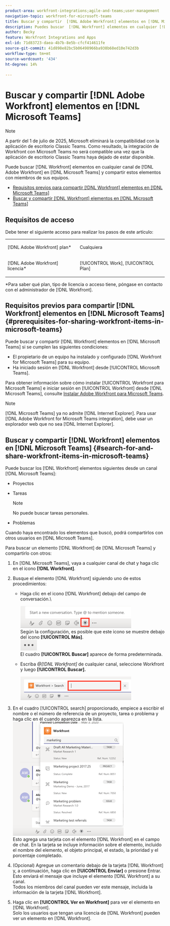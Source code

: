 ```yaml
---
product-area: workfront-integrations;agile-and-teams;user-management
navigation-topic: workfront-for-microsoft-teams
title: Buscar y compartir  [!DNL Adobe Workfront] elementos en [!DNL Microsoft Teams]
description: Puedes buscar  [!DNL Workfront] elementos en cualquier [!DNL Adobe WorkfrontWorkfront] canal de [!DNL Microsoft Teams] y compartir estos elementos con miembros de tus equipos.
author: Becky
feature: Workfront Integrations and Apps
exl-id: 71d83723-daea-4b7b-8e5b-cfcf414611fe
source-git-commit: 41d898e82bc5b06498966ba938b68ed10e742d3b
workflow-type: tm+mt
source-wordcount: '434'
ht-degree: 14%

---
```


# Buscar y compartir [!DNL Adobe Workfront] elementos en [!DNL Microsoft Teams]

>[!NOTE]
>
>A partir del 1 de julio de 2025, Microsoft eliminará la compatibilidad con la aplicación de escritorio Classic Teams. Como resultado, la integración de Workfront con Microsoft Teams no será compatible una vez que la aplicación de escritorio Classic Teams haya dejado de estar disponible.

Puede buscar [!DNL Workfront] elementos en cualquier canal de [!DNL Adobe Workfront] en [!DNL Microsoft Teams] y compartir estos elementos con miembros de sus equipos.

* [Requisitos previos para compartir  [!DNL Workfront] elementos en [!DNL Microsoft Teams]](#prerequisites-for-sharing-workfront-items-in-microsoft-teams-prerequisites-for-sharing-workfront-items-in-microsoft-teams)
* [Buscar y compartir  [!DNL Workfront] elementos en [!DNL Microsoft Teams]](#search-for-and-share-adobe-workfront-items-in-microsoft-teams)

## Requisitos de acceso

Debe tener el siguiente acceso para realizar los pasos de este artículo:

<table style="table-layout:auto"> 
 <col> 
 <col> 
 <tbody> 
  <tr> 
   <td role="rowheader">[!DNL Adobe Workfront] plan*</td> 
   <td> <p>Cualquiera</p> </td> 
  </tr> 
  <tr> 
   <td role="rowheader">[!DNL Adobe Workfront] licencia*</td> 
   <td> <p>[!UICONTROL Work], [!UICONTROL Plan]</p> </td> 
  </tr> 
 </tbody> 
</table>

&#42;Para saber qué plan, tipo de licencia o acceso tiene, póngase en contacto con el administrador de [!DNL Workfront].

## Requisitos previos para compartir [!DNL Workfront] elementos en [!DNL Microsoft Teams] {#prerequisites-for-sharing-workfront-items-in-microsoft-teams}

Puede buscar y compartir [!DNL Workfront] elementos en [!DNL Microsoft Teams] si se cumplen las siguientes condiciones:

* El propietario de un equipo ha instalado y configurado [!DNL Workfront for Microsoft Teams] para su equipo.
* Ha iniciado sesión en [!DNL Workfront] desde [!UICONTROL Microsoft Teams].

Para obtener información sobre cómo instalar [!UICONTROL Workfront para Microsoft Teams] e iniciar sesión en [!UICONTROL Workfront] desde [!DNL Microsoft Teams], consulte [Instalar Adobe Workfront para Microsoft Teams](../../workfront-integrations-and-apps/using-workfront-with-microsoft-teams/install-workfront-ms-teams.md).

>[!NOTE]
>
>[!DNL Microsoft Teams] ya no admite [!DNL Internet Explorer]. Para usar [!DNL Adobe Workfront for Microsoft Teams integration], debe usar un explorador web que no sea [!DNL Internet Explorer].


## Buscar y compartir [!DNL Workfront] elementos en [!DNL Microsoft Teams] {#search-for-and-share-workfront-items-in-microsoft-teams}

Puede buscar los [!DNL Workfront] elementos siguientes desde un canal [!DNL Microsoft Teams]:

* Proyectos
* Tareas

  >[!NOTE]
  >
  >No puede buscar tareas personales.

* Problemas

Cuando haya encontrado los elementos que buscó, podrá compartirlos con otros usuarios en [!DNL Microsoft Teams].

Para buscar un elemento [!DNL Workfront] de [!DNL Microsoft Teams] y compartirlo con otros:

1. En [!DNL Microsoft Teams], vaya a cualquier canal de chat y haga clic en el icono **[!DNL Workfront]**.
1. Busque el elemento [!DNL Workfront] siguiendo uno de estos procedimientos:

   * Haga clic en el icono [!DNL Workfront] debajo del campo de conversación.\

     ![ms_team_workfront_pinned_icon_highlight.png](assets/ms-teams-workfront-pinned-icon-highlight-350x69.png)\
      Según la configuración, es posible que este icono se muestre debajo del icono **[!UICONTROL Más]**.\
      ![more_icon.png](assets/more-icon-52x34.png)\
      El cuadro **[!UICONTROL Buscar]** aparece de forma predeterminada.

   * Escriba *@[!DNL Workfront]* de cualquier canal, seleccione Workfront y luego **[!UICONTROL Buscar].**

     ![ms_team_search_from_command.png](assets/ms-teams-search-from-command-350x74.png)

1. En el cuadro [!UICONTROL search] proporcionado, empiece a escribir el nombre o el número de referencia de un proyecto, tarea o problema y haga clic en él cuando aparezca en la lista.\
   ![ms_team_searching_for_items.png](assets/ms-teams-searching-for-items-350x359.png)\
   Esto agrega una tarjeta con el elemento [!DNL Workfront] en el campo de chat. En la tarjeta se incluye información sobre el elemento, incluido el nombre del elemento, el objeto principal, el estado, la prioridad y el porcentaje completado.

1. (Opcional) Agregue un comentario debajo de la tarjeta [!DNL Workfront] y, a continuación, haga clic en **[!UICONTROL Enviar]** o presione Entrar.\
   Esto enviará el mensaje que incluye el elemento [!DNL Workfront] a su canal.\
   Todos los miembros del canal pueden ver este mensaje, incluida la información de la tarjeta [!DNL Workfront].

1. Haga clic en **[!UICONTROL Ver en Workfront]** para ver el elemento en [!DNL Workfront].\
   Solo los usuarios que tengan una licencia de [!DNL Workfront] pueden ver un elemento en [!DNL Workfront].
